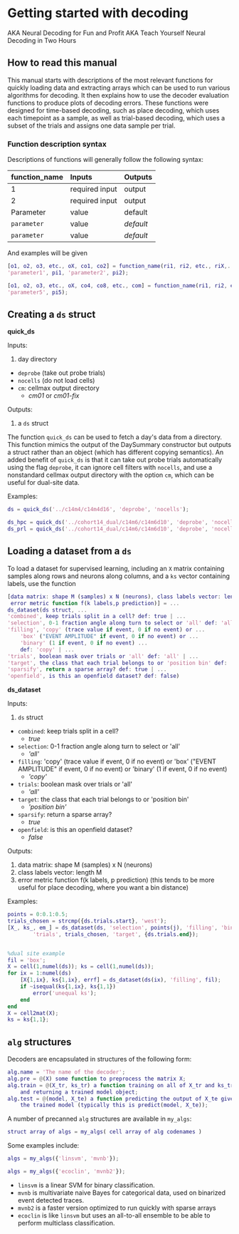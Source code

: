 # Getting started with decoding
AKA Neural Decoding for Fun and Profit
AKA Teach Yourself Neural Decoding in Two Hours

## How to read this manual
This manual starts with descriptions of the most relevant functions for
quickly loading data and extracting arrays which can be used to run various 
algorithms for decoding. It then explains how to use the decoder evaluation
functions to produce plots of decoding errors.
These functions were designed for time-based decoding, such as place decoding,
which uses each timepoint as a sample, as well as trial-based decoding, which 
uses a subset of the trials and assigns one data sample per trial.

### Function description syntax
Descriptions of functions will generally follow the following syntax:


|function_name|Inputs        |Outputs|
|-------------|:-------------|:------|
|1            |required input| output|
|2            |required input| output|
|Parameter  | value | default  |
|`parameter`| value | *default*|
|`parameter`| value | *default*|


And examples will be given
```matlab
[o1, o2, o3, etc., oX, co1, co2] = function_name(ri1, ri2, etc., riX,...
'parameter1', pi1, 'parameter2', pi2);

[o1, o2, o3, etc., oX, co4, co8, etc., com] = function_name(ri1, ri2, etc., riX,...
'parameter5', pi5);
```


## Creating a `ds` struct

**quick_ds**

Inputs:
1. day directory
* `deprobe` (take out probe trials)
* `nocells` (do not load cells)
* `cm`: cellmax output directory
    - *cm01* or *cm01-fix*

Outputs:
1. a `ds` struct

The function `quick_ds` can be used to fetch a day's data from a directory.
 This function mimics the output of the DaySummary constructor but outputs
a struct rather than an object (which has different copying semantics).
An added benefit of `quick_ds` is that it can take out probe trials automatically
using the flag `deprobe`, it can ignore cell filters with `nocells`, and use 
a nonstandard cellmax output directory with the option `cm`, which can be useful
for dual-site data.

Examples:
```matlab
ds = quick_ds('../c14m4/c14m4d16', 'deprobe', 'nocells');

ds_hpc = quick_ds('../cohort14_dual/c14m6/c14m6d10', 'deprobe', 'nocells', 'cm', 'hpc_cm01_fix');
ds_prl = quick_ds('../cohort14_dual/c14m6/c14m6d10', 'deprobe', 'nocells', 'cm', 'prl_cm01_fix');
```

## Loading a dataset from a `ds`

To load a dataset for supervised learning, including an `X` matrix containing
samples along rows and neurons along columns, and a `ks` vector containing labels,
use the function
```matlab
[data matrix: shape M (samples) x N (neurons), class labels vector: length M,...
 error metric function f(k labels,p prediction)] = ...
ds_dataset(ds struct, ...
'combined', keep trials split in a cell? def: true | ...
'selection', 0-1 fraction angle along turn to select or 'all' def: 'all' | ...
'filling', 'copy' (trace value if event, 0 if no event) or ...
    'box' ("EVENT AMPLITUDE" if event, 0 if no event) or ...
    'binary' (1 if event, 0 if no event) ... 
    def: 'copy' | ...
'trials', boolean mask over trials or 'all' def: 'all' | ...
'target', the class that each trial belongs to or 'position bin' def: 'position bin' | ...
'sparsify', return a sparse array? def: true | ...
'openfield', is this an openfield dataset? def: false)
```

**ds_dataset**

Inputs:
1. `ds` struct
* `combined`: keep trials split in a cell?
    - *true*
* `selection`: 0-1 fraction angle along turn to select or 'all'
    - *'all'*
* `filling`: 'copy' (trace value if event, 0 if no event) or 
'box' ("EVENT AMPLITUDE" if event, 0 if no event) or 
'binary' (1 if event, 0 if no event)
    - *'copy'*
* `trials`: boolean mask over trials or 'all'
    - *'all'*
* `target`: the class that each trial belongs to or 'position bin'
    - *'position bin'*
* `sparsify`: return a sparse array?
    - *true*
* `openfield`: is this an openfield dataset?
    - *false*

Outputs:
1. data matrix: shape M (samples) x N (neurons)
2. class labels vector: length M
3. error metric function f(k labels, p prediction)
    (this tends to be more useful for place decoding, where you want a bin distance)

Examples:
```matlab
points = 0:0.1:0.5;
trials_chosen = strcmp({ds.trials.start}, 'west');
[X_, ks_, em_] = ds_dataset(ds, 'selection', points(j), 'filling', 'binary',...
        'trials', trials_chosen, 'target', {ds.trials.end});


%dual site example
fil = 'box';
X = cell(1,numel(ds)); ks = cell(1,numel(ds));
for ix = 1:numel(ds)
    [X{1,ix}, ks{1,ix}, errf] = ds_dataset(ds(ix), 'filling', fil);
    if ~isequal(ks{1,ix}, ks{1,1})
        error('unequal ks');
    end
end
X = cell2mat(X);
ks = ks{1,1};
```

## `alg` structures
Decoders are encapsulated in structures of the following form:
```matlab
alg.name = 'The name of the decoder';
alg.pre = @(X) some function to preprocess the matrix X;
alg.train = @(X_tr, ks_tr) a function training on all of X_tr and ks_tr ...
    and returning a trained model object;
alg.test = @(model, X_te) a function predicting the output of X_te given ...
    the trained model (typically this is predict(model, X_te));
```

A number of precanned `alg` structures are available in `my_algs`:

```matlab
struct array of algs = my_algs( cell array of alg codenames )
```

Some examples include:
```matlab
algs = my_algs({'linsvm', 'mvnb'});

algs = my_algs({'ecoclin', 'mvnb2'});
```

* `linsvm` is a linear SVM for binary classification.
* `mvnb` is multivariate naive Bayes for categorical data,
used on binarized event detected traces.
* `mvnb2` is a faster version optimized to run quickly with sparse arrays
* `ecoclin` is like `linsvm` but uses an all-to-all ensemble to be able
to perform multiclass classification.